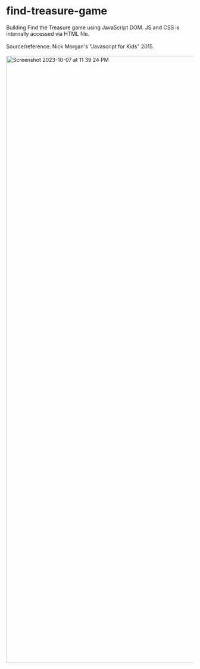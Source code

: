 # find-treasure-game
Building Find the Treasure game using JavaScript DOM. JS and CSS is internally accessed via HTML file.
<br>
<br>
Source/reference: Nick Morgan's "Javascript for Kids" 2015.
<br>
<br>
<img width="1632" alt="Screenshot 2023-10-07 at 11 39 24 PM" src="https://github.com/morisgomez/find-treasure-game/assets/83724852/cf9c559a-a0e0-4ba3-a9d8-c71ca7569401">

